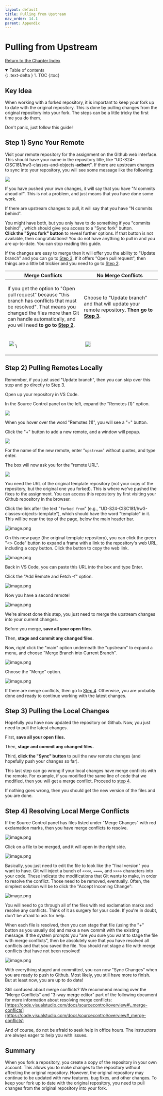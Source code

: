 ```yaml
---
layout: default
title: Pulling from Upstream
nav_order: 14.1
parent: Appendix
---
```


# Pulling from Upstream
[Return to the Chapter Index](index.md)

<details open markdown="block">
  <summary>
    Table of contents
  </summary>
  {: .text-delta }
1. TOC
{:toc}
</details>

## Key Idea

When working with a forked repository, it is important to keep your fork up to date with the original repository.  This is done by pulling changes from the original repository into your fork. The steps can be a little tricky the first time you do them.

Don't panic, just follow this guide!

## Step 1) Sync Your Remote

Visit your remote repository for the assignment on the Github web interface. This should have your name in the repository title, like "UD-S24-CISC181/hw3-classes-and-objects-**acbart**". If there are upstream changes to sync into your repository, you will see some message like the following:

![](../../assets/images/pfu/sync_button.png)

If you have pushed your own changes, it will say that you have "N commits ahead of". This is not a problem, and just means that you have done some work.

If there are upstream changes to pull, it will say that you have "N commits behind".

You might have both, but you only have to do something if you "commits behind" , which should give you access to a "Sync fork" button.  
**Click the "Sync fork" button** to reveal further options. If that button is not available, then congratulations! You do not have anything to pull in and you are up-to-date. You can stop reading this guide.

If the changes are easy to merge then it will offer you the ability to "Update branch" and you can go to [Step 3](#step-3-pulling-the-local-changes). If it offers "Open pull request", then things are a little bit trickier and you need to go to [Step 2](#step-2-pulling-remotes-locally).

<table class="table table-condensed table-striped table-responsive table-bordered">
    <thead>
        <tr>
            <th width="50%">Merge Conflicts</th>
            <th width="50%">No Merge Conflicts</th>
        </tr>
    </thead>
    <tbody>
        <tr>
            <td>
                <p>If you get the option to "Open pull request" because "this branch has conflicts that must be resolved". That means you changed the files more than Git can handle automatically, and you will need <strong>to go to <a href="#step-2-pulling-remotes-locally">Step 2</a></strong>.</p>
            </td>
            <td>
                <p>Choose to "Update branch" and that will update your remote repository. <strong>Then go to <a href="#step-3-pulling-the-local-changes">Step 3</a></strong>.</p>
            </td>
        </tr>
        <tr>
            <td>
                <p><img style="border: 1px solid lightgray; margin: 4px;" src="../../assets/images/pfu/open_pull_request.png"/>\</p>
            </td>
            <td>
                <p><img style="border: 1px solid lightgray; margin: 4px;" src="../../assets/images/pfu/update_branch.png" /></p>
            </td>
        </tr>
    </tbody>
</table>

## Step 2) Pulling Remotes Locally

Remember, if you just used "Update branch", then you can skip over this step and go directly to [Step 3](#step-3-pulling-the-local-changes).

Open up your repository in VS Code.

In the Source Control panel on the left, expand the "Remotes (1)" option.

![](../../assets/images/pfu/remotes.png)

When you hover over the word "Remotes (1)", you will see a "+" button.

Click the "+" button to add a new remote, and a window will popup.

![](../../assets/images/pfu/add_remote.png)

For the name of the new remote, enter "`upstream`" without quotes, and type enter.

The box will now ask you for the "remote URL". 

![](../../assets/images/pfu/remote_url.png)

You need the URL of the original template repository (not your copy of the repository, but the original one you forked). This is where we've pushed the fixes to the assignment. You can access this repository by first visiting your Github repository in the browser.

Click the link after the text "`forked from`" (e.g., "UD-S24-CISC181/hw3-classes-objects-template"), which should have the word "template" in it. This will be near the top of the page, below the main header bar.

![image.png](../../assets/images/pfu/forked_from.png)

On this new page (the original template repository), you can click the green "<> Code" button to expand a frame with a link to the repository's web URL, including a copy button. Click the button to copy the web link.

![image.png](../../assets/images/pfu/copy_url.png)

Back in VS Code, you can paste this URL into the box and type Enter.

Click the "Add Remote and Fetch -f" option. 

![image.png](../../assets/images/pfu/confirm_add.png)

Now you have a second remote!

![image.png](../../assets/images/pfu/multiple_remotes.png)

We're almost done this step, you just need to merge the upstream changes into your current changes.

Before you merge, **save all your open files**.

Then, **stage and commit any changed files**.

Now, right click the "main" option underneath the "upstream" to expand a menu, and choose "Merge Branch into Current Branch".

![image.png](../../assets/images/pfu/merge_branch.png)

Choose the "Merge" option.

![image.png](../../assets/images/pfu/confirm_merge.png)

If there are merge conflicts, then go to [Step 4](#step-4-resolving-local-merge-conflicts). Otherwise, you are probably done and ready to continue working with the latest changes.

## Step 3) Pulling the Local Changes

Hopefully you have now updated the repository on Github. Now, you just need to pull the latest changes.

First, **save all your open files.**

Then, **stage and commit any changed files.**

Third, **click the "Sync" button** to pull the new remote changes (and hopefully push your changes so far).

This last step can go wrong if your local changes have merge conflicts with the remote. For example, if you modified the same line of code that we modified, then you will get a merge conflict. Proceed to [step 4](#step-4-resolving-local-merge-conflicts).

If nothing goes wrong, then you should get the new version of the files and you are done.

## Step 4) Resolving Local Merge Conflicts

If the Source Control panel has files listed under "Merge Changes" with red exclamation marks, then you have merge conflicts to resolve.

![image.png](../../assets/images/pfu/merge_remote.png)

Click on a file to be merged, and it will open in the right side.

![image.png](../../assets/images/pfu/merge_conflict.png)

Basically, you just need to edit the file to look like the "final version" you want to have. Git will inject a bunch of `<<<<`, `====`, and `>>>>` characters into your code. These indicate the modifications that Git wants to make, in order to resolve the conflict. Those need to be removed, eventually. Often, the simplest solution will be to click the "Accept Incoming Change":

![image.png](../../assets/images/pfu/example_conflict.png)

You will need to go through all of the files with red exclamation marks and resolve any conflicts. Think of it as surgery for your code. If you're in doubt, don't be afraid to ask for help.

When each file is resolved, then you can stage that file (using the "+" button as you usually do) and make a new commit with the existing message. If the system prompts you "are you sure you want to stage the file with merge conflicts", then be absolutely sure that you have resolved all conflicts and that you saved the file. You should not stage a file with merge conflicts that have not been resolved!

![image.png](../../assets/images/pfu/commit_conflicts.png)

With everything staged and committed, you can now "Sync Changes" when you are ready to push to Github. Most likely, you still have more to finish. But at least now, you are up to do date!

Still confused about merge conflicts? We recommend reading over the "Merge Conflicts" and "3-way merge editor" part of the following document for more information about resolving merge conflicts: [https://code.visualstudio.com/docs/sourcecontrol/overview#\_merge-conflicts](https://code.visualstudio.com/docs/sourcecontrol/overview#_merge-conflicts)

And of course, do not be afraid to seek help in office hours. The instructors are always eager to help you with issues.

## Summary

When you fork a repository, you create a copy of the repository in your own account.  This allows you to make changes to the repository without affecting the original repository.  However, the original repository may continue to be updated with new features, bug fixes, and other changes.  To keep your fork up to date with the original repository, you need to pull changes from the original repository into your fork.
